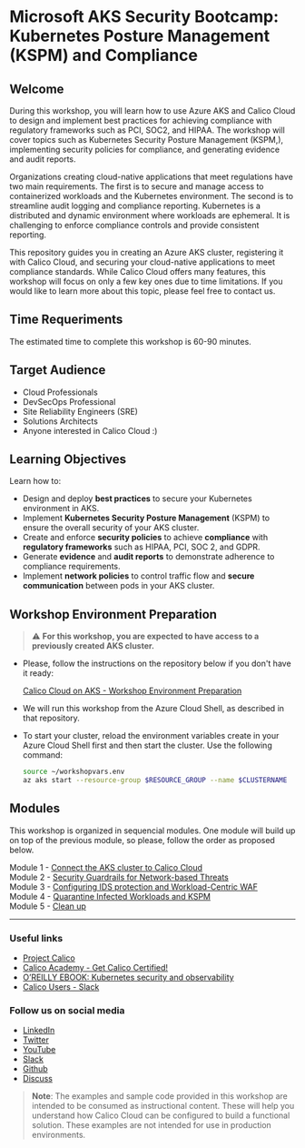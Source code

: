 # Microsoft AKS Security Bootcamp: <br> Kubernetes Posture Management (KSPM) and Compliance

## Welcome

During this workshop, you will learn how to use Azure AKS and Calico Cloud to design and implement best practices for achieving compliance with regulatory frameworks such as PCI, SOC2, and HIPAA. The workshop will cover topics such as Kubernetes Security Posture Management (KSPM,), implementing security policies for compliance, and generating evidence and audit reports.

Organizations creating cloud-native applications that meet regulations have two main requirements. The first is to secure and manage access to containerized workloads and the Kubernetes environment. The second is to streamline audit logging and compliance reporting. Kubernetes is a distributed and dynamic environment where workloads are ephemeral. It is challenging to enforce compliance controls and provide consistent reporting.

This repository guides you in creating an Azure AKS cluster, registering it with Calico Cloud, and securing your cloud-native applications to meet compliance standards. While Calico Cloud offers many features, this workshop will focus on only a few key ones due to time limitations. If you would like to learn more about this topic, please feel free to contact us.

## Time Requeriments

The estimated time to complete this workshop is 60-90 minutes.

## Target Audience

- Cloud Professionals
- DevSecOps Professional
- Site Reliability Engineers (SRE)
- Solutions Architects
- Anyone interested in Calico Cloud :)

## Learning Objectives

Learn how to:

- Design and deploy **best practices** to secure your Kubernetes environment in AKS.
- Implement **Kubernetes Security Posture Management** (KSPM) to ensure the overall security of your AKS cluster.
- Create and enforce **security policies** to achieve **compliance** with **regulatory frameworks** such as HIPAA, PCI, SOC 2, and GDPR.
- Generate **evidence** and **audit reports** to demonstrate adherence to compliance requirements.
- Implement **network policies** to control traffic flow and **secure communication** between pods in your AKS cluster.

## Workshop Environment Preparation

> :warning: **For this workshop, you are expected to have access to a previously created AKS cluster.**

- Please, follow the instructions on the repository below if you don't have it ready:

  [Calico Cloud on AKS - Workshop Environment Preparation](https://github.com/tigera-solutions/aks-workshop-prep)

- We will run this workshop from the Azure Cloud Shell, as described in that repository.

- To start your cluster, reload the environment variables create in your Azure Cloud Shell first and then start the cluster. Use the following command:

  ```bash
  source ~/workshopvars.env
  az aks start --resource-group $RESOURCE_GROUP --name $CLUSTERNAME
  ```

## Modules

This workshop is organized in sequencial modules. One module will build up on top of the previous module, so please, follow the order as proposed below.

Module 1 - [Connect the AKS cluster to Calico Cloud](/mod/module-1-connect-calicocloud.md)  
Module 2 - [Security Guardrails for Network-based Threats](/mod/module-2-security-guardrails.md)  
Module 3 - [Configuring IDS protection and Workload-Centric WAF](/mod/module-3-ids-waf.md)  
Module 4 - [Quarantine Infected Workloads and KSPM](/mod/module-4-quarantine-kspm.md)  
Module 5 - [Clean up](/mod/module-5-clean-up.md)  

---

### Useful links

- [Project Calico](https://www.tigera.io/project-calico/)
- [Calico Academy - Get Calico Certified!](https://academy.tigera.io/)
- [O’REILLY EBOOK: Kubernetes security and observability](https://www.tigera.io/lp/kubernetes-security-and-observability-ebook)
- [Calico Users - Slack](https://slack.projectcalico.org/)

### **Follow us on social media**

- [LinkedIn](https://www.linkedin.com/company/tigera/)
- [Twitter](https://twitter.com/tigeraio)
- [YouTube](https://www.youtube.com/channel/UC8uN3yhpeBeerGNwDiQbcgw/)
- [Slack](https://calicousers.slack.com/)
- [Github](https://github.com/tigera-solutions/)
- [Discuss](https://discuss.projectcalico.tigera.io/)

> **Note**: The examples and sample code provided in this workshop are intended to be consumed as instructional content. These will help you understand how Calico Cloud can be configured to build a functional solution. These examples are not intended for use in production environments.
